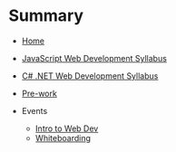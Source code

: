 # Summary

* [Home](README.md)

* [JavaScript Web Development Syllabus](FSWD-JS.md)
* [C# .NET Web Development Syllabus](FSWD-CSHARPDOTNET.md)
<!--* [Web Design Syllabus](WD.md)
* [Virtual Reality Syllabus](VR.md)-->

* [Pre-work](0Prep.md)

* Events
  * [Intro to Web Dev](intro-to-web-dev.md)
  * [Whiteboarding](whiteboarding.md)
